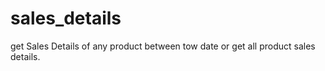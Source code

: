 # sales_details
get Sales Details of any product between tow date or get all product sales details.
